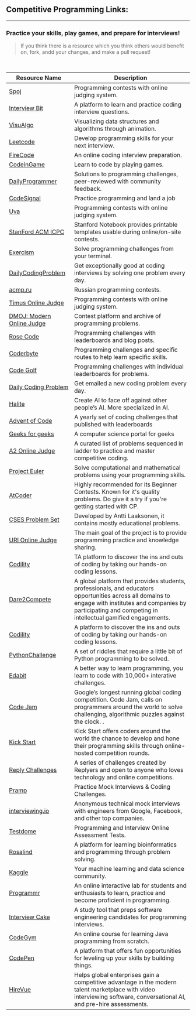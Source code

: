 ## Competitive Programming Links:
-------------------------------

### Practice your skills, play games, and prepare for interviews!

> If you think there is a resource which you think others would benefit on, fork, andd your changes, and make a pull request!
<br>

| Resource Name                                                | Description                                                                               |
| ------------------------------------------------------------ | ----------------------------------------------------------------------------------------- |
| [Spoj](https://www.spoj.com/)                                | Programming contests with online judging system.                                          |
| [Interview Bit](https://www.interviewbit.com/)               | A platform to learn and practice coding interview questions.                              |
| [VisuAlgo](https://visualgo.net/en)                          | Visualizing data structures and algorithms through animation.                             |
| [Leetcode](https://leetcode.com/)                            | Develop programming skills for your next interview.                                       |
| [FireCode](https://www.firecode.io/)                         | An online coding interview preparation.                                                   |
| [CodeinGame](https://www.codingame.com/start)                | Learn to code by playing games.                                                           |
| [DailyProgrammer](https://www.hackerrank.com/)               | Solutions to programming challenges, peer-reviewed with community feedback.               |
| [CodeSignal](https://codesignal.com/)                        | Practice programming and land a job                                                       |
| [Uva](https://onlinejudge.org/)                              | Programming contests with online judging system.                                          |
| [StanFord ACM ICPC](https://github.com/jaehyunp/stanfordacm) | Stanford Notebook provides printable templates usable during online/on-site contests.     |
| [Exercism](https://exercism.io/)                             | Solve programming challenges from your terminal.                                          |
| [DailyCodingProblem](https://www.dailycodingproblem.com/)    | Get exceptionally good at coding interviews by solving one problem every day.             |
| [acmp.ru](https://acmp.ru/)                                  | Russian programming contests.                                                             |
| [Timus Online Judge](https://acm.timus.ru/?locale=en)        | Programming contests with online judging system.                                          |
| [DMOJ: Modern Online Judge](https://dmoj.ca/)                | Contest platform and archive of programming problems.                                     |
| [Rose Code](https://www.rosecode.net/)                       | Programming challenges with leaderboards and blog posts.                                  |
| [Coderbyte](https://coderbyte.com/)                          | Programming challenges and specific routes to help learn specific skills.                 |
| [Code Golf](https://code.golf/)                              | Programming challenges with individual leaderboards for problems.                         |
| [Daily Coding Problem](https://www.dailycodingproblem.com/)  | Get emailed a new coding problem every day.                                               |
| [Halite](https://halite.io/)                                 | Create AI to face off against other people’s AI. More specialized in AI.                  |
| [Advent of Code](https://adventofcode.com/)                  | A yearly set of coding challenges that published with leaderboards                        |
| [Geeks for geeks](https://www.geeksforgeeks.org/)            | A computer science portal for geeks                                                       |
| [A2 Online Judge](https://a2oj.com/)                         | A curated list of problems sequenced in ladder to practice and master competitive coding. |
| [Project Euler](https://projecteuler.net/)                   | Solve computational and mathematical problems using your programming skills.              |
| [AtCoder](https://atcoder.jp/)                               | Highly recommended for its Beginner Contests. Known for it's quality problems. Do give it a try if you're getting started with CP.|
| [CSES Problem Set](https://cses.fi/problemset)               | Developed by Antti Laaksonen, it contains mostly educational problems.|
| [URI Online Judge](https://www.urionlinejudge.com/judge/en/login) | The main goal of the project is to provide programming practice and knowledge sharing. |
| [Codility](https://codility.com/programmers/) | TA platform to discover the ins and outs of coding by taking our hands-on coding lessons. |
| [Dare2Compete](https://dare2compete.com/) | A global platform that provides students, professionals, and educators opportunities across all domains to engage with institutes and companies by participating and competing in intellectual gamified engagements. |
| [Codility](https://codility.com/programmers/) | A platform to discover the ins and outs of coding by taking our hands-on coding lessons. |
| [PythonChallenge](http://www.pythonchallenge.com/) | A set of riddles that require a little bit of Python programming to be solved. |
| [Edabit](https://edabit.com/) | A better way to learn programming, you learn to code with 10,000+ interative challenges. |
| [Code Jam](https://codingcompetitions.withgoogle.com/codejam) | Google’s longest running global coding competition. Code Jam, calls on programmers around the world to solve challenging, algorithmic puzzles against the clock. . |
| [Kick Start](https://codingcompetitions.withgoogle.com/kickstart) | Kick Start offers coders around the world the chance to develop and hone their programming skills through online-hosted competition rounds. |
| [Reply Challenges](https://challenges.reply.com/tamtamy/home.action) | A series of challenges created by Replyers and open to anyone who loves technology and online competitions. |
| [Pramp](https://www.pramp.com/#/) | Practice Mock Interviews & Coding Challenges. |
| [interviewing.io](https://interviewing.io/) | Anonymous technical mock interviews with engineers from Google, Facebook, and other top companies. |
| [Testdome](https://www.testdome.com/) | Programming and Interview Online Assessment Tests. |
| [Rosalind](http://rosalind.info/problems/locations/) | A platform for learning bioinformatics and programming through problem solving. |
| [Kaggle](https://www.kaggle.com/) | Your machine learning and data science community. |
| [Programmr](http://www.programmr.com/) | An online interactive lab for students and enthusiasts to learn, practice and become proficient in programming. |
| [Interview Cake](https://www.interviewcake.com/) | A study tool that preps software engineering candidates for programming interviews. |
| [CodeGym](https://codegym.cc/) | An online course for learning Java programming from scratch. |
| [CodePen](https://codepen.io/challenges) | A platform that offers fun opportunities for leveling up your skills by building things. |
| [HireVue](https://www.hirevue.com/) | Helps global enterprises gain a competitive advantage in the modern talent marketplace with video interviewing software, conversational AI, and pre-hire assessments. |

